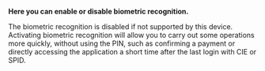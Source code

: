 **Here you can enable or disable biometric recognition.**
 
The biometric recognition is disabled if not supported by this device. Activating biometric recognition will allow you to carry out some operations more quickly, without using the PIN, such as confirming a payment or directly accessing the application a short time after the last login with CIE or SPID.
